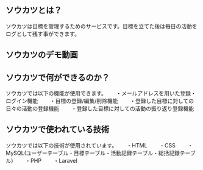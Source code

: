 ## ソウカツとは？

ソウカツは目標を管理するためのサービスです。目標を立てた後は毎日の活動をログとして残す事ができます。

## ソウカツのデモ動画


## ソウカツで何ができるのか？

ソウカツでは以下の機能が使用できます。　　
・メールアドレスを用いた登録・ログイン機能　　
・目標の登録/編集/削除機能　　
・登録した目標に対しての日々の活動の登録機能　　
・登録した目標に対しての活動の振り返り登録機能　　

## ソウカツで使われている技術

ソウカツでは以下の技術が使用されています。　　
・HTML　　
・CSS　　
・MySQL(ユーザーテーブル・目標テーブル・活動記録テーブル・総括記録テーブル)　　
・PHP　　
・Laravel　　
